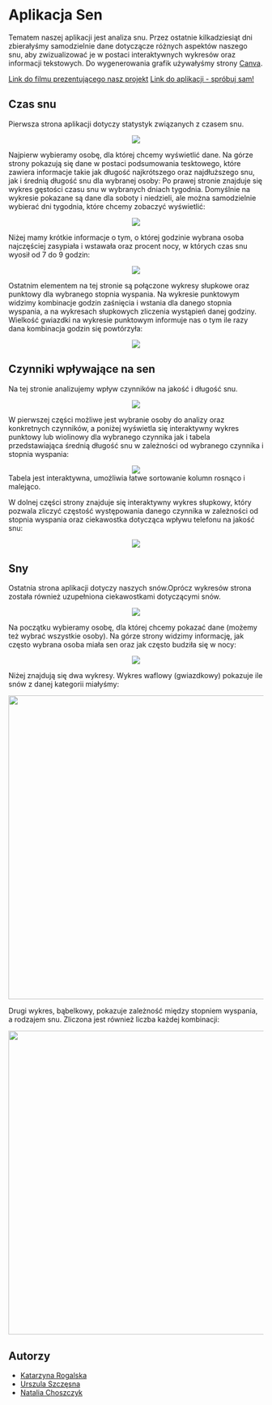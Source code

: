 
# Aplikacja Sen

Tematem naszej aplikacji jest analiza snu. Przez ostatnie kilkadziesiąt dni zbierałyśmy samodzielnie dane dotyczącze różnych aspektów naszego snu, aby zwizualizować je w postaci interaktywnych wykresów oraz informacji tekstowych. Do wygenerowania grafik używałyśmy strony [Canva](https://www.canva.com/).

[Link do filmu prezentującego nasz projekt](https://youtu.be/unM7Zj-k74w)
[Link do aplikacji - spróbuj sam!](https://katarzyna-rogalska-rstudioprojects.shinyapps.io/SenApplication/)


## Czas snu
Pierwsza strona aplikacji dotyczy statystyk związanych z czasem snu.
<div style="text-align: center;">
    <img src="screenshots/czas.png"/>
</div>

Najpierw wybieramy osobę, dla której chcemy wyświetlić dane.
Na górze strony pokazują się dane w postaci podsumowania tesktowego, które zawiera informacje takie jak długość najkrótszego oraz najdłuższego snu, jak i średnią długość snu dla wybranej osoby:
Po prawej stronie znajduje się wykres gęstości czasu snu w wybranych dniach tygodnia. Domyślnie na wykresie pokazane są dane dla soboty i niedzieli, ale można samodzielnie wybierać dni tygodnia, które chcemy zobaczyć wyświetlić:
<div style="text-align: center;">
    <img src="screenshots/wykres_czas1.png"/>
</div>

Niżej mamy krótkie informacje o tym, o której godzinie wybrana osoba najczęściej zasypiała i wstawała oraz procent nocy, w których czas snu wyosił od 7 do 9 godzin:

<div style="text-align: center;">
    <img src="screenshots/wykres_czas2.png"/>
</div>

Ostatnim elementem na tej stronie są połączone wykresy słupkowe oraz punktowy dla wybranego stopnia wyspania.
Na wykresie punktowym widzimy kombinacje godzin zaśnięcia i wstania dla danego stopnia wyspania, a na wykresach słupkowych zliczenia wystąpień danej godziny. Wielkość gwiazdki na wykresie punktowym informuje nas o tym ile razy dana kombinacja godzin się powtórzyła:

<div style="text-align: center;">
    <img src="screenshots/wykres_czas3.png"/>
</div>


## Czynniki wpływające na sen

Na tej stronie analizujemy wpływ czynników na jakość i długość snu.
<div style="text-align: center;">
    <img src="screenshots/czynniki.png"/>
</div>

W pierwszej części możliwe jest wybranie osoby do analizy oraz konkretnych czynników, a poniżej wyświetla się interaktywny wykres punktowy lub wiolinowy dla wybranego czynnika
jak i  tabela przedstawiająca średnią długość snu w zależności od wybranego czynnika i stopnia wyspania:
<div style="text-align: center;">
    <img src="screenshots/wykres_czynniki1.png"/>
</div>
Tabela jest interaktywna, umożliwia łatwe sortowanie kolumn rosnąco i malejąco.

W dolnej części strony znajduje się interaktywny wykres słupkowy, który pozwala zliczyć częstość występowania danego czynnika w zależności od stopnia wyspania oraz
ciekawostka dotycząca wpływu telefonu na jakość snu:
<div style="text-align: center;">
    <img src="screenshots/wykres_czynniki2.png"/>
</div>

## Sny
Ostatnia strona aplikacji dotyczy naszych snów.Oprócz wykresów strona została również uzupełniona ciekawostkami dotyczącymi snów.
<div style="text-align: center;">
    <img src="screenshots/sny.png"/>
</div>

Na początku wybieramy osobę, dla której chcemy pokazać dane (możemy też wybrać wszystkie osoby).
Na górze strony widzimy informację, jak często wybrana osoba miała sen oraz jak często budziła się w nocy:
<div style="text-align: center;">
    <img src="screenshots/sny_wykres1.png"/>
</div>

Niżej znajdują się dwa wykresy. Wykres waflowy (gwiazdkowy) pokazuje ile snów z danej kategorii miałyśmy:
<div style="text-align: center;">
    <img src="screenshots/sny_wykres2.png" width ="600"/>
</div>

Drugi wykres, bąbelkowy, pokazuje zależność między stopniem wyspania, a rodzajem snu. Zliczona jest również liczba każdej kombinacji:
<div style="text-align: center;">
    <img src="screenshots/sny_wykres3.png" width="600"/>
</div>


## Autorzy

- [Katarzyna Rogalska](https://github.com/katarzynarogalska)
- [Urszula Szczęsna](https://github.com/ulaszczesna)
- [Natalia Choszczyk](https://github.com/nataliachoszczyk)

